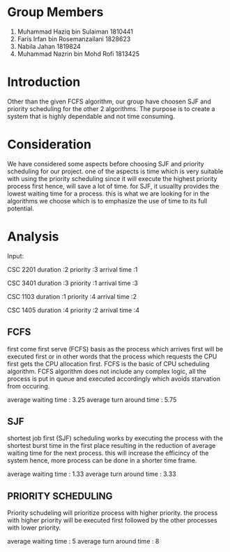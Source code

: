 # Group Members
1. Muhammad Haziq bin Sulaiman 1810441
2. Faris Irfan bin Rosemanzailani 1828623
3. Nabila Jahan 1819824
4. Muhammad Nazrin bin Mohd Rofi 1813425

# Introduction

Other than the given FCFS algorithm, our group have choosen SJF and priority scheduling for the other 2 algorithms. The purpose is to 
create a system that is highly dependable and not time consuming. 


# Consideration

We have considered some aspects before choosing SJF and priority scheduling for our project. one of the aspects is time which 
is very suitable with using the priority scheduling since it will execute the highest priority process first hence, will save a lot of time. 
for SJF, it usuallty provides the lowest waiting time for a process. this is what we are looking for in the algorithms we choose which is
to emphasize the use of time to its full potential.


# Analysis
Input:

CSC 2201
duration :2
priority :3
arrival time :1

CSC 3401
duration :3
priority :1
arrival time :3

CSC 1103
duration :1
priority :4
arrival time :2

CSC 1405
duration :4
priority :2
arrival time :4


## FCFS
first come first serve (FCFS) basis as the process which arrives first will be executed first or in other words that the process which requests the CPU first gets the CPU allocation first. FCFS is the basic of CPU scheduling algorithm. FCFS algorithm does not include any complex logic, all the process is put in queue and executed accordingly which avoids starvation from occuring.

average waiting time : 3.25
average turn around time : 5.75

## SJF
shortest job first (SJF) scheduling works by executing the process with the shortest burst time in the first place resulting in the reduction of average waiting time for the next process. this will increase the efficincy of the system hence, more process can be done in a shorter time frame.

average waiting time : 1.33
average turn around time : 3.33

## PRIORITY SCHEDULING
Priority schudeling will prioritize process with higher priority. the process with higher priority will be executed first followed by the other processes with lower priority. 

average waiting time : 5
average turn around time : 8
